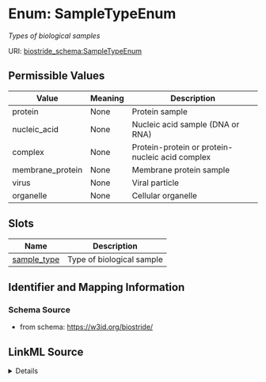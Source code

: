 # Enum: SampleTypeEnum 




_Types of biological samples_



URI: [biostride_schema:SampleTypeEnum](https://w3id.org/biostride/schema/SampleTypeEnum)

## Permissible Values

| Value | Meaning | Description |
| --- | --- | --- |
| protein | None | Protein sample |
| nucleic_acid | None | Nucleic acid sample (DNA or RNA) |
| complex | None | Protein-protein or protein-nucleic acid complex |
| membrane_protein | None | Membrane protein sample |
| virus | None | Viral particle |
| organelle | None | Cellular organelle |




## Slots

| Name | Description |
| ---  | --- |
| [sample_type](sample_type.md) | Type of biological sample |





## Identifier and Mapping Information






### Schema Source


* from schema: https://w3id.org/biostride/






## LinkML Source

<details>
```yaml
name: SampleTypeEnum
description: Types of biological samples
from_schema: https://w3id.org/biostride/
rank: 1000
permissible_values:
  protein:
    text: protein
    description: Protein sample
  nucleic_acid:
    text: nucleic_acid
    description: Nucleic acid sample (DNA or RNA)
  complex:
    text: complex
    description: Protein-protein or protein-nucleic acid complex
  membrane_protein:
    text: membrane_protein
    description: Membrane protein sample
  virus:
    text: virus
    description: Viral particle
  organelle:
    text: organelle
    description: Cellular organelle

```
</details>